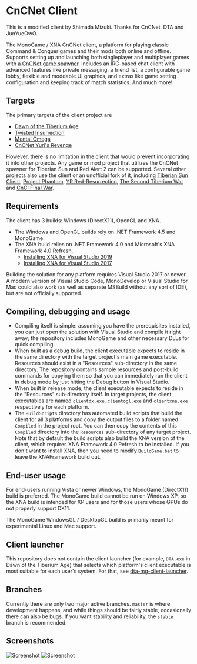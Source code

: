 # CnCNet Client #

This is a modified client by Shimada Mizuki. Thanks for CnCNet, DTA and JunYueOwO.

The MonoGame / XNA CnCNet client, a platform for playing classic Command & Conquer games and their mods both online and offline. Supports setting up and launching both singleplayer and multiplayer games with [a CnCNet game spawner](https://github.com/CnCNet/ts-patches). Includes an IRC-based chat client with advanced features like private messaging, a friend list, a configurable game lobby, flexible and moddable UI graphics, and extras like game setting configuration and keeping track of match statistics. And much more!

Targets
-------

The primary targets of the client project are


* [Dawn of the Tiberium Age](http://www.moddb.com/mods/the-dawn-of-the-tiberium-age)
* [Twisted Insurrection](http://www.moddb.com/mods/twisted-insurrection)
* [Mental Omega](http://www.moddb.com/mods/mental-omega)
* [CnCNet Yuri's Revenge](https://cncnet.org/yuris-revenge)


However, there is no limitation in the client that would prevent incorporating it into other projects. Any game or mod project that utilizes the CnCNet spawner for Tiberian Sun and Red Alert 2 can be supported. Several other projects also use the client or an unofficial fork of it, including [Tiberian Sun Client](https://www.moddb.com/mods/tiberian-sun-client), [Project Phantom](https://www.moddb.com/mods/project-phantom), [YR Red-Resurrection](https://www.moddb.com/mods/yr-red-resurrection), [The Second Tiberium War](https://www.moddb.com/mods/the-second-tiberium-war) and [CnC: Final War](https://www.moddb.com/mods/cncfinalwar).

Requirements
------------

The client has 3 builds: Windows (DirectX11), OpenGL and XNA.
* The Windows and OpenGL builds rely on .NET Framework 4.5 and MonoGame.
* The XNA build relies on .NET Framework 4.0 and Microsoft's XNA Framework 4.0 Refresh.
  * [Installing XNA for Visual Studio 2019](http://flatredball.com/visual-studio-2019-xna-setup/)
  * [Installing XNA for Visual Studio 2017](http://flatredball.com/visual-studio-2017-xna-setup/)

Building the solution for any platform requires Visual Studio 2017 or newer. A modern version of Visual Studio Code, MonoDevelop or Visual Studio for Mac could also work (as well as separate MSBuild without any sort of IDE), but are not officially supported.

Compiling, debugging and usage
------------------------------

* Compiling itself is simple: assuming you have the prerequisites installed, you can just open the solution with Visual Studio and compile it right away; the repository includes MonoGame and other necessary DLLs for quick compiling.
* When built as a debug build, the client executable expects to reside in the same directory with the target project's main game executable. Resources should exist in a "Resources" sub-directory in the same directory. The repository contains sample resources and post-build commands for copying them so that you can immediately run the client in debug mode by just hitting the Debug button in Visual Studio.
* When built in release mode, the client executable expects to reside in the "Resources" sub-directory itself. In target projects, the client executables are named `clientdx.exe`, `clientogl.exe` and `clientxna.exe` respectively for each platform.
* The `BuildScripts` directory has automated build scripts that build the client for all 3 platforms and copy the output files to a folder named `Compiled` in the project root. You can then copy the contents of this `Compiled` directory into the `Resources` sub-directory of any target project. Note that by default the build scripts also build the XNA version of the client, which requires XNA Framework 4.0 Refresh to be installed. If you don't want to install XNA, then you need to modify `BuildGame.bat` to leave the XNAFramework build out.

End-user usage
--------------

For end-users running Vista or newer Windows, the MonoGame (DirectX11) build is preferred. The MonoGame build cannot be run on Windows XP, so the XNA build is intended for XP users and for those users whose GPUs do not properly support DX11.

The MonoGame WindowsGL / DesktopGL build is primarily meant for experimental Linux and Mac support.

Client launcher
---------------

This repository does not contain the client launcher (for example, `DTA.exe` in Dawn of the Tiberium Age) that selects which platform's client executable is most suitable for each user's system. For that, see [dta-mg-client-launcher](https://github.com/CnCNet/dta-mg-client-launcher).

Branches
--------

Currently there are only two major active branches. `master` is where development happens, and while things should be fairly stable, occasionally there can also be bugs. If you want stability and reliability, the `stable` branch is recommended.

Screenshots
-----------

![Screenshot](cncnetchatlobby.png?raw=true "CnCNet IRC Chat Lobby")
![Screenshot](cncnetgamelobby.png?raw=true "CnCNet Game Lobby")
